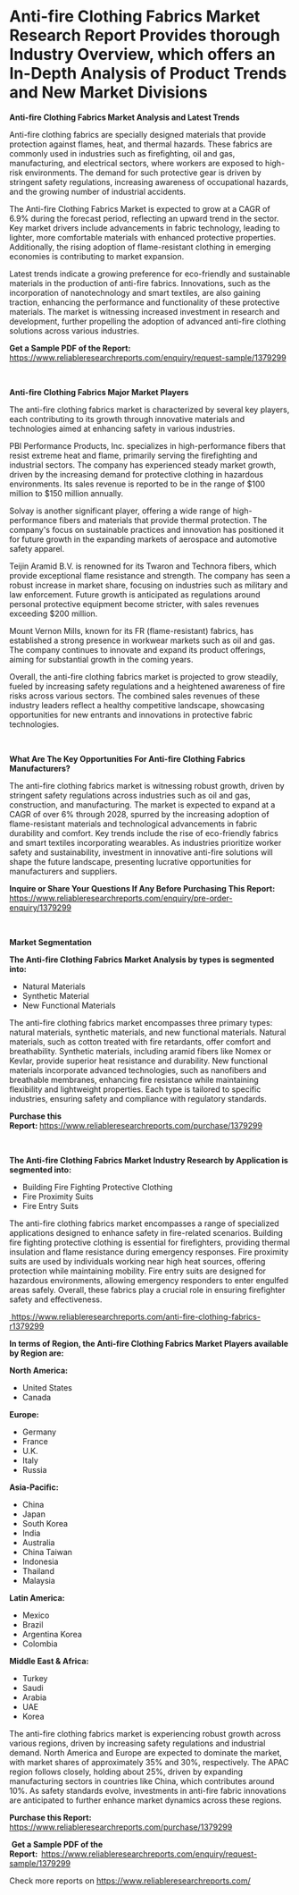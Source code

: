 <p><h1>Anti-fire Clothing Fabrics Market Research Report Provides thorough Industry Overview, which offers an In-Depth Analysis of Product Trends and New Market Divisions</h1></p><p><strong>Anti-fire Clothing Fabrics Market Analysis and Latest Trends</strong></p>
<p><p>Anti-fire clothing fabrics are specially designed materials that provide protection against flames, heat, and thermal hazards. These fabrics are commonly used in industries such as firefighting, oil and gas, manufacturing, and electrical sectors, where workers are exposed to high-risk environments. The demand for such protective gear is driven by stringent safety regulations, increasing awareness of occupational hazards, and the growing number of industrial accidents.</p><p>The Anti-fire Clothing Fabrics Market is expected to grow at a CAGR of 6.9% during the forecast period, reflecting an upward trend in the sector. Key market drivers include advancements in fabric technology, leading to lighter, more comfortable materials with enhanced protective properties. Additionally, the rising adoption of flame-resistant clothing in emerging economies is contributing to market expansion. </p><p>Latest trends indicate a growing preference for eco-friendly and sustainable materials in the production of anti-fire fabrics. Innovations, such as the incorporation of nanotechnology and smart textiles, are also gaining traction, enhancing the performance and functionality of these protective materials. The market is witnessing increased investment in research and development, further propelling the adoption of advanced anti-fire clothing solutions across various industries.</p></p>
<p><strong>Get a Sample PDF of the Report:&nbsp;</strong> <a href="https://www.reliableresearchreports.com/enquiry/request-sample/1379299?utm_campaign=2269&utm_medium=2&utm_source=Github&utm_content=ia&utm_term=02042025&utm_id=anti-fire-clothing-fabrics">https://www.reliableresearchreports.com/enquiry/request-sample/1379299</a></p>
<p>&nbsp;</p>
<p><strong>Anti-fire Clothing Fabrics Major Market Players</strong></p>
<p><p>The anti-fire clothing fabrics market is characterized by several key players, each contributing to its growth through innovative materials and technologies aimed at enhancing safety in various industries.</p><p>PBI Performance Products, Inc. specializes in high-performance fibers that resist extreme heat and flame, primarily serving the firefighting and industrial sectors. The company has experienced steady market growth, driven by the increasing demand for protective clothing in hazardous environments. Its sales revenue is reported to be in the range of $100 million to $150 million annually.</p><p>Solvay is another significant player, offering a wide range of high-performance fibers and materials that provide thermal protection. The company's focus on sustainable practices and innovation has positioned it for future growth in the expanding markets of aerospace and automotive safety apparel.</p><p>Teijin Aramid B.V. is renowned for its Twaron and Technora fibers, which provide exceptional flame resistance and strength. The company has seen a robust increase in market share, focusing on industries such as military and law enforcement. Future growth is anticipated as regulations around personal protective equipment become stricter, with sales revenues exceeding $200 million.</p><p>Mount Vernon Mills, known for its FR (flame-resistant) fabrics, has established a strong presence in workwear markets such as oil and gas. The company continues to innovate and expand its product offerings, aiming for substantial growth in the coming years.</p><p>Overall, the anti-fire clothing fabrics market is projected to grow steadily, fueled by increasing safety regulations and a heightened awareness of fire risks across various sectors. The combined sales revenues of these industry leaders reflect a healthy competitive landscape, showcasing opportunities for new entrants and innovations in protective fabric technologies.</p></p>
<p>&nbsp;</p>
<p><strong>What Are The Key Opportunities For Anti-fire Clothing Fabrics Manufacturers?</strong></p>
<p><p>The anti-fire clothing fabrics market is witnessing robust growth, driven by stringent safety regulations across industries such as oil and gas, construction, and manufacturing. The market is expected to expand at a CAGR of over 6% through 2028, spurred by the increasing adoption of flame-resistant materials and technological advancements in fabric durability and comfort. Key trends include the rise of eco-friendly fabrics and smart textiles incorporating wearables. As industries prioritize worker safety and sustainability, investment in innovative anti-fire solutions will shape the future landscape, presenting lucrative opportunities for manufacturers and suppliers.</p></p>
<p><strong>Inquire or Share Your Questions If Any Before Purchasing This Report:</strong> <a href="https://www.reliableresearchreports.com/enquiry/pre-order-enquiry/1379299?utm_campaign=2269&utm_medium=2&utm_source=Github&utm_content=ia&utm_term=02042025&utm_id=anti-fire-clothing-fabrics">https://www.reliableresearchreports.com/enquiry/pre-order-enquiry/1379299</a></p>
<p>&nbsp;</p>
<p><strong>Market Segmentation</strong></p>
<p><strong>The Anti-fire Clothing Fabrics Market Analysis by types is segmented into:</strong></p>
<p><ul><li>Natural Materials</li><li>Synthetic Material</li><li>New Functional Materials</li></ul></p>
<p><p>The anti-fire clothing fabrics market encompasses three primary types: natural materials, synthetic materials, and new functional materials. Natural materials, such as cotton treated with fire retardants, offer comfort and breathability. Synthetic materials, including aramid fibers like Nomex or Kevlar, provide superior heat resistance and durability. New functional materials incorporate advanced technologies, such as nanofibers and breathable membranes, enhancing fire resistance while maintaining flexibility and lightweight properties. Each type is tailored to specific industries, ensuring safety and compliance with regulatory standards.</p></p>
<p><strong>Purchase this Report:&nbsp;</strong><a href="https://www.reliableresearchreports.com/purchase/1379299?utm_campaign=2269&utm_medium=2&utm_source=Github&utm_content=ia&utm_term=02042025&utm_id=anti-fire-clothing-fabrics">https://www.reliableresearchreports.com/purchase/1379299</a></p>
<p>&nbsp;</p>
<p><strong>The Anti-fire Clothing Fabrics Market Industry Research by Application is segmented into:</strong></p>
<p><ul><li>Building Fire Fighting Protective Clothing</li><li>Fire Proximity Suits</li><li>Fire Entry Suits</li></ul></p>
<p><p>The anti-fire clothing fabrics market encompasses a range of specialized applications designed to enhance safety in fire-related scenarios. Building fire fighting protective clothing is essential for firefighters, providing thermal insulation and flame resistance during emergency responses. Fire proximity suits are used by individuals working near high heat sources, offering protection while maintaining mobility. Fire entry suits are designed for hazardous environments, allowing emergency responders to enter engulfed areas safely. Overall, these fabrics play a crucial role in ensuring firefighter safety and effectiveness.</p></p>
<p><a href="https://www.reliableresearchreports.com/anti-fire-clothing-fabrics-r1379299?utm_campaign=2269&utm_medium=2&utm_source=Github&utm_content=ia&utm_term=02042025&utm_id=anti-fire-clothing-fabrics">&nbsp;https://www.reliableresearchreports.com/anti-fire-clothing-fabrics-r1379299</a></p>
<p><strong>In terms of Region, the Anti-fire Clothing Fabrics Market Players available by Region are:</strong></p>
<p>
    <p> <strong> North America: </strong>
        <ul>
            <li>United States</li>
            <li>Canada</li>
        </ul>
        </p> 
    <p> <strong> Europe: </strong>
        <ul>
            <li>Germany</li>
            <li>France</li>
            <li>U.K.</li>
            <li>Italy</li>
            <li>Russia</li>
        </ul>
        </p> 
    <p> <strong> Asia-Pacific: </strong>
        <ul>
            <li>China</li>
            <li>Japan</li>
            <li>South Korea</li>
            <li>India</li>
            <li>Australia</li>
            <li>China Taiwan</li>
            <li>Indonesia</li>
            <li>Thailand</li>
            <li>Malaysia</li>
        </ul>
        </p> 
    <p> <strong> Latin America: </strong>
        <ul>
            <li>Mexico</li>
            <li>Brazil</li>
            <li>Argentina Korea</li>
            <li>Colombia</li>
        </ul>
        </p> 
    <p> <strong> Middle East & Africa: </strong>
        <ul>
            <li>Turkey</li>
            <li>Saudi</li>
            <li>Arabia</li>
            <li>UAE</li>
            <li>Korea</li>
        </ul>
    </p>
    </p>
<p><p>The anti-fire clothing fabrics market is experiencing robust growth across various regions, driven by increasing safety regulations and industrial demand. North America and Europe are expected to dominate the market, with market shares of approximately 35% and 30%, respectively. The APAC region follows closely, holding about 25%, driven by expanding manufacturing sectors in countries like China, which contributes around 10%. As safety standards evolve, investments in anti-fire fabric innovations are anticipated to further enhance market dynamics across these regions.</p></p>
<p><strong>Purchase this Report: </strong><a href="https://www.reliableresearchreports.com/purchase/1379299?utm_campaign=2269&utm_medium=2&utm_source=Github&utm_content=ia&utm_term=02042025&utm_id=anti-fire-clothing-fabrics">https://www.reliableresearchreports.com/purchase/1379299</a></p>
<p>&nbsp;<strong>Get a Sample PDF of the Report:&nbsp;&nbsp;</strong><a href="https://www.reliableresearchreports.com/enquiry/request-sample/1379299?utm_campaign=2269&utm_medium=2&utm_source=Github&utm_content=ia&utm_term=02042025&utm_id=anti-fire-clothing-fabrics">https://www.reliableresearchreports.com/enquiry/request-sample/1379299</a></p>
<p><strong></strong></p>
<p>Check more reports on <a href="https://www.reliableresearchreports.com/?utm_campaign=2269&utm_medium=2&utm_source=Github&utm_content=ia&utm_term=02042025&utm_id=anti-fire-clothing-fabrics">https://www.reliableresearchreports.com/</a></p>